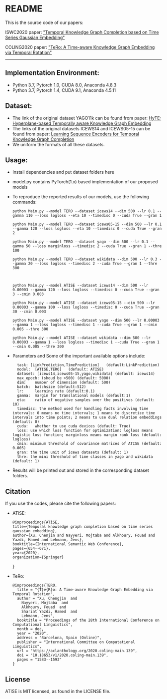 README
===========================
This is the source code of our papers: 

ISWC2020 paper: ["Temporal Knowledge Graph Completion based on Time Series Gaussian Embedding"](https://arxiv.org/pdf/1911.07893.pdf)

COLING2020 paper: ["TeRo: A Time-aware Knowledge Graph Embedding via Temporal Rotation"](https://arxiv.org/pdf/2010.01029.pdf)
****
## Implementation Environment:
* Python 3.7, Pytorch 1.0, CUDA 8.0, Anaconda 4.8.3
* Python 3.7, Pytorch 1.4, CUDA 9.1, Anaconda 4.5.11


## Dataset:
* The link of the original dataset YAGO11k can be found from paper: [HyTE: Hyperplane-based Temporally aware Knowledge Graph Embedding](https://github.com/malllabiisc/HyTE)
* The links of the original datasets ICEWS14 and ICEWS05-15 can be found from paper: [Learning Sequence Encoders for Temporal Knowledge Graph Completion](https://github.com/nle-ml/mmkb)
* We uniform the formats of all these datasets.

## Usage:
* Install dependencies and put dataset folders here  
* model.py contains PyTorch(1.x) based implementation of our proposed models
* To reproduce the reported results of our models, use the following commands:

      python Main.py --model TERO --dataset icews14 --dim 500 --lr 0.1 --gamma 110 --loss logloss --eta 10 --timedisc 0 --cuda True --gran 1

      python Main.py --model TERO --dataset icews05-15 --dim 500 --lr 0.1 --gamma 120 --loss logloss --eta 10 --timedisc 0 --cuda True --gran 2

      python Main.py --model TERO --dataset yago --dim 500 --lr 0.1 --gamma 50 --loss marginloss --timedisc 2 --cuda True --gran 1 --thre 100

      python Main.py --model TERO --dataset wikidata --dim 500 --lr 0.3 --gamma 20 --loss logloss --timedisc 2 --cuda True --gran 1 --thre 300



      python Main.py --model ATISE --dataset icews14 --dim 500 --lr 0.00003 --gamma 120 --loss logloss --timedisc 0 --cuda True --gran 3 --cmin 0.003

      python Main.py --model ATISE --dataset icews05-15 --dim 500 --lr 0.00003 --gamma 100 --loss logloss --timedisc 0 --cuda True --gran 30 --cmin 0.003

      python Main.py --model ATISE --dataset yago --dim 500 --lr 0.00003 --gamma 1 --loss logloss --timedisc 1 --cuda True --gran 1 --cmin 0.005 --thre 300

      python Main.py --model ATISE --dataset wikidata --dim 500 --lr 0.00003 --gamma 1 --loss logloss --timedisc 1 --cuda True --gran 1 --cmin 0.005 --thre 300

* Parameters and Some of the important available options include:  

	    task: [LinkPrediction,TimePrediction]	(default:LinkPrediction)	
	    model:  [ATISE,TERO]   (default: ATISE)
	    dataset: [icews14,icews05-15,yago,wikidata] (default: icews14)
	    max_epoch: (shoud be >500) (default: 5000)
	    dim: 	number of dimension (default: 500)
	    batch: 	batchsize (default:512)
	    lr: 	learning rate (default:0.1)
	    gamma: 	margin for translational models (default:1)
	    eta:	ratio of negative samples over the positives (default: 10)
	    timedisc: the method used for handling facts involving time intervals: 0 means no time intervals; 1 means to discretize time intervals into time points; 2 means to use dual relation embeddings (default: 0)
	    cuda:   whether to use cuda devices (default: True)
	    loss: use which loss function for optimization: logloss means logistic loss function; marginloss means margin rank loss (default: logloss)
	    cmin: minimum threshold of covariance matrices of ATISE (default: 0.005)
	    gran: the time unit of icews datasets (default: 1)
	    thre: the mini threshold of time classes in yago and wikidata (default: 1)

* Results will be printed out and stored in the corresponding dataset folders.

## Citation
If you use the codes, please cite the following papers:
* ATiSE:

      @inproceedings{ATiSE,
	  title={Temporal knowledge graph completion based on time series gaussian embedding},
	  author={Xu, Chenjin and Nayyeri, Mojtaba and Alkhoury, Fouad and Yazdi, Hamed and Lehmann, Jens},
	  booktitle={International Semantic Web Conference},
	  pages={654--671},
	  year={2020},
	  organization={Springer}
     }
      
* TeRo:

      @inproceedings{TERO,
	    title = "{T}e{R}o: A Time-aware Knowledge Graph Embedding via Temporal Rotation",
	    author = "Xu, Chengjin  and
	      Nayyeri, Mojtaba  and
	      Alkhoury, Fouad  and
	      Shariat Yazdi, Hamed  and
	      Lehmann, Jens",
	    booktitle = "Proceedings of the 28th International Conference on Computational Linguistics",
	    month = dec,
	    year = "2020",
	    address = "Barcelona, Spain (Online)",
	    publisher = "International Committee on Computational Linguistics",
	    url = "https://aclanthology.org/2020.coling-main.139",
	    doi = "10.18653/v1/2020.coling-main.139",
	    pages = "1583--1593"
      }

## License
ATISE is MIT licensed, as found in the LICENSE file.
